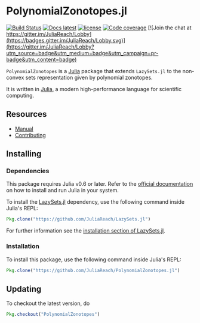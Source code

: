 # PolynomialZonotopes.jl

[![Build Status](https://travis-ci.org/JuliaReach/PolynomialZonotopes.jl.svg?branch=master)](https://travis-ci.org/JuliaReach/PolynomialZonotopes.jl)
[![Docs latest](https://img.shields.io/badge/docs-latest-blue.svg)](http://juliareach.github.io/PolynomialZonotopes.jl/latest/)
[![license](https://img.shields.io/github/license/mashape/apistatus.svg?maxAge=2592000)](https://github.com/JuliaReach/PolynomialZonotopes.jl/blob/master/LICENSE)
[![Code coverage](http://codecov.io/github/JuliaReach/PolynomialZonotopes.jl/coverage.svg?branch=master)](https://codecov.io/github/JuliaReach/PolynomialZonotopes.jl?branch=master)
[![Join the chat at https://gitter.im/JuliaReach/Lobby](https://badges.gitter.im/JuliaReach/Lobby.svg)](https://gitter.im/JuliaReach/Lobby?utm_source=badge&utm_medium=badge&utm_campaign=pr-badge&utm_content=badge)

`PolynomialZonotopes` is a [Julia](http://julialang.org) package that extends
`LazySets.jl` to the non-convex sets representation given by polynomial zonotopes.

It is written in [Julia](http://julialang.org), a modern high-performance language
for scientific computing.

## Resources

- [Manual](http://juliareach.github.io/PolynomialZonotopes.jl/latest/)
- [Contributing](http://juliareach.github.io/PolynomialZonotopes.jl/latest/about.html)

## Installing

### Dependencies

This package requires Julia v0.6 or later. Refer to the [official documentation](https://julialang.org/downloads)
on how to install and run Julia in your system.

To install the [LazySets.jl](https://github.com/JuliaReach/LazySets.jl) dependency,
use the following command inside Julia's REPL:

```julia
Pkg.clone("https://github.com/JuliaReach/LazySets.jl")
```

For further information see the
[installation section of LazySets.jl](https://github.com/JuliaReach/LazySets.jl#installing).

### Installation

To install this package, use the following command inside Julia's REPL:
```julia
Pkg.clone("https://github.com/JuliaReach/PolynomialZonotopes.jl")
```

## Updating

To checkout the latest version, do
```julia
Pkg.checkout("PolynomialZonotopes")
````
